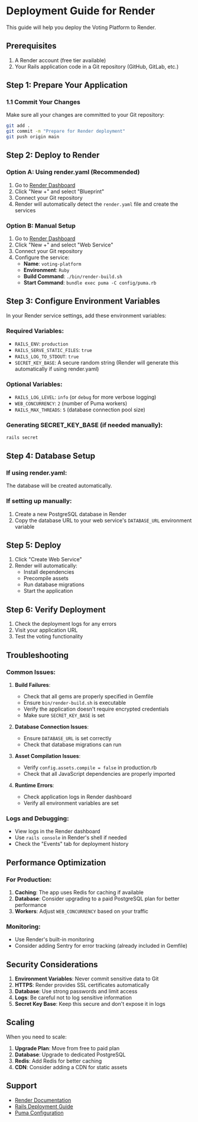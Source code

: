 # Deployment Guide for Render

This guide will help you deploy the Voting Platform to Render.

## Prerequisites

1. A Render account (free tier available)
2. Your Rails application code in a Git repository (GitHub, GitLab, etc.)

## Step 1: Prepare Your Application

### 1.1 Commit Your Changes

Make sure all your changes are committed to your Git repository:

```bash
git add .
git commit -m "Prepare for Render deployment"
git push origin main
```

## Step 2: Deploy to Render

### Option A: Using render.yaml (Recommended)

1. Go to [Render Dashboard](https://dashboard.render.com/)
2. Click "New +" and select "Blueprint"
3. Connect your Git repository
4. Render will automatically detect the `render.yaml` file and create the services

### Option B: Manual Setup

1. Go to [Render Dashboard](https://dashboard.render.com/)
2. Click "New +" and select "Web Service"
3. Connect your Git repository
4. Configure the service:
   - **Name**: `voting-platform`
   - **Environment**: `Ruby`
   - **Build Command**: `./bin/render-build.sh`
   - **Start Command**: `bundle exec puma -C config/puma.rb`

## Step 3: Configure Environment Variables

In your Render service settings, add these environment variables:

### Required Variables:
- `RAILS_ENV`: `production`
- `RAILS_SERVE_STATIC_FILES`: `true`
- `RAILS_LOG_TO_STDOUT`: `true`
- `SECRET_KEY_BASE`: A secure random string (Render will generate this automatically if using render.yaml)

### Optional Variables:
- `RAILS_LOG_LEVEL`: `info` (or `debug` for more verbose logging)
- `WEB_CONCURRENCY`: `2` (number of Puma workers)
- `RAILS_MAX_THREADS`: `5` (database connection pool size)

### Generating SECRET_KEY_BASE (if needed manually):
```bash
rails secret
```

## Step 4: Database Setup

### If using render.yaml:
The database will be created automatically.

### If setting up manually:
1. Create a new PostgreSQL database in Render
2. Copy the database URL to your web service's `DATABASE_URL` environment variable

## Step 5: Deploy

1. Click "Create Web Service"
2. Render will automatically:
   - Install dependencies
   - Precompile assets
   - Run database migrations
   - Start the application

## Step 6: Verify Deployment

1. Check the deployment logs for any errors
2. Visit your application URL
3. Test the voting functionality

## Troubleshooting

### Common Issues:

1. **Build Failures**:
   - Check that all gems are properly specified in Gemfile
   - Ensure `bin/render-build.sh` is executable
   - Verify the application doesn't require encrypted credentials
   - Make sure `SECRET_KEY_BASE` is set

2. **Database Connection Issues**:
   - Ensure `DATABASE_URL` is set correctly
   - Check that database migrations can run

3. **Asset Compilation Issues**:
   - Verify `config.assets.compile = false` in production.rb
   - Check that all JavaScript dependencies are properly imported

4. **Runtime Errors**:
   - Check application logs in Render dashboard
   - Verify all environment variables are set

### Logs and Debugging:

- View logs in the Render dashboard
- Use `rails console` in Render's shell if needed
- Check the "Events" tab for deployment history

## Performance Optimization

### For Production:

1. **Caching**: The app uses Redis for caching if available
2. **Database**: Consider upgrading to a paid PostgreSQL plan for better performance
3. **Workers**: Adjust `WEB_CONCURRENCY` based on your traffic

### Monitoring:

- Use Render's built-in monitoring
- Consider adding Sentry for error tracking (already included in Gemfile)

## Security Considerations

1. **Environment Variables**: Never commit sensitive data to Git
2. **HTTPS**: Render provides SSL certificates automatically
3. **Database**: Use strong passwords and limit access
4. **Logs**: Be careful not to log sensitive information
5. **Secret Key Base**: Keep this secure and don't expose it in logs

## Scaling

When you need to scale:

1. **Upgrade Plan**: Move from free to paid plan
2. **Database**: Upgrade to dedicated PostgreSQL
3. **Redis**: Add Redis for better caching
4. **CDN**: Consider adding a CDN for static assets

## Support

- [Render Documentation](https://render.com/docs)
- [Rails Deployment Guide](https://guides.rubyonrails.org/deployment.html)
- [Puma Configuration](https://puma.io/puma/Puma/DSL.html) 